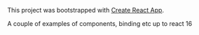 This project was bootstrapped with [Create React App](https://github.com/facebook/create-react-app).

A couple of examples of components, binding etc up to react 16
